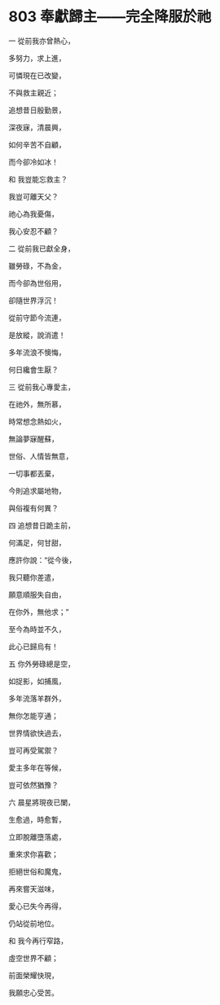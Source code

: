 # 803 奉獻歸主——完全降服於祂

一 從前我亦曾熱心，

多努力，求上進，

可憐現在已改變，

不與救主親近；

追想昔日殷勤景，

深夜寐，清晨興，

如何辛苦不自顧，

而今卻冷如冰！

和 我豈能忘救主？

我豈可離天父？

祂心為我憂傷，

我心安忍不顧？

二 從前我已獻全身，

雖勞碌，不為金，

而今卻為世俗用，

卻隨世界浮沉！

從前守節今流連，

是放縱，說消遣！

多年流浪不懊悔，

何日纔會生厭？

三 從前我心專愛主，

在祂外，無所慕，

時常想念熱如火，

無論夢寐醒蘇，

世俗、人情皆無意，

一切事都丟棄，

今則追求屬地物，

與俗複有何異？

四 追想昔日跪主前，

何滿足，何甘甜，

應許你說：“從今後，

我只聽你差遣，

願意順服失自由，

在你外，無他求；”

至今為時並不久，

此心已歸烏有！

五 你外勞碌總是空，

如捉影，如捕風，

多年流落羊群外，

無你怎能亨通；

世界情欲快過去，

豈可再受駕禦？

愛主多年在等候，

豈可依然猶豫？

六 晨星將現夜已闌，

生愈過，時愈暫，

立即脫離墮落處，

重來求你喜歡；

拒絕世俗和魔鬼，

再來嘗天滋味，

愛心已失今再得，

仍站從前地位。

和 我今再行窄路，

虛空世界不顧；

前面榮耀快現，

我願忠心受苦。

